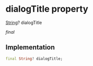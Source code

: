 


# dialogTitle property







[String](https://api.flutter.dev/flutter/dart-core/String-class.html)? dialogTitle
  
_<span class="feature">final</span>_






## Implementation

```dart
final String? dialogTitle;
```







